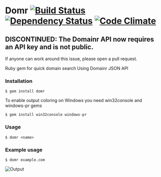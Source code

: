 Domr [![Build Status](https://secure.travis-ci.org/shvelo/domr.png)](http://travis-ci.org/shvelo/domr) [![Dependency Status](https://gemnasium.com/shvelo/domr.png)](https://gemnasium.com/shvelo/domr) [![Code Climate](https://codeclimate.com/badge.png)](https://codeclimate.com/github/shvelo/domr)
====

## DISCONTINUED: The Domainr API now requires an API key and is not public.

If anyone can work around this issue, please open a pull request.

Ruby gem for quick domain search
Using Domainr JSON API

### Installation
```shell
$ gem install domr
```

To enable output coloring on Windows you need win32console and windows-pr gems <br>
```shell
$ gem install win32console windows-pr
```
### Usage
```shell
$ domr <name>
```
    
### Example usage
```shell
$ domr example.com
```

![Output](http://shvelo.github.com/domr/images/full.jpg)
